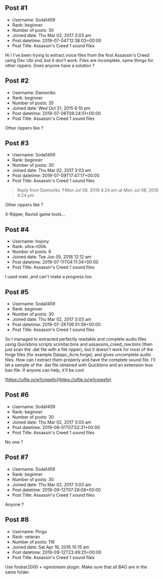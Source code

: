 ## Post #1
- Username: Soda1459
- Rank: beginner
- Number of posts: 30
- Joined date: Thu Mar 02, 2017 3:03 am
- Post datetime: 2019-07-04T12:38:03+00:00
- Post Title: Assassin's Creed 1 sound files

Hi !
I've been trying to extract voice files from the first Assassin's Creed using Dec Ubi snd, but it don't work. Files are incomplete, same things for other rippers. Does anyone have a solution ?
## Post #2
- Username: Damoclès
- Rank: beginner
- Number of posts: 35
- Joined date: Wed Oct 21, 2015 6:10 pm
- Post datetime: 2019-07-08T08:24:51+00:00
- Post Title: Assassin's Creed 1 sound files

Other rippers like ?
## Post #3
- Username: Soda1459
- Rank: beginner
- Number of posts: 30
- Joined date: Thu Mar 02, 2017 3:03 am
- Post datetime: 2019-07-09T17:47:17+00:00
- Post Title: Assassin's Creed 1 sound files

> Reply from Damoclès ↑Mon Jul 08, 2019 4:24 pm at Mon Jul 08, 2019 4:24 pm
>
> 
Other rippers like ?

X-Ripper, Ravioli game tools...
## Post #4
- Username: hojony
- Rank: ultra-n00b
- Number of posts: 6
- Joined date: Tue Jun 05, 2018 12:12 am
- Post datetime: 2019-07-11T04:11:34+00:00
- Post Title: Assassin's Creed 1 sound files

I used maki ,and can't make a progress too.
## Post #5
- Username: Soda1459
- Rank: beginner
- Number of posts: 30
- Joined date: Thu Mar 02, 2017 3:03 am
- Post datetime: 2019-07-28T06:51:39+00:00
- Post Title: Assassin's Creed 1 sound files

So I managed to extracted perfectly readable and complete audio files using Quickbms scripts scimitar.bms and assassins_creed_raw.bms (then just scan the .dat file with a file ripper), but it doesn't work for most of the forge files (for example Datapc_Acre.forge), and gives uncomplete audio files. How can I extract them properly and have the complete sound file. I'll let a sample of the .dat file obtained with Quickbms and an extension less bao file. If anyone can help, it'll be cool   

[https://ufile.io/w1cmpefp](https://ufile.io/w1cmpefp)
## Post #6
- Username: Soda1459
- Rank: beginner
- Number of posts: 30
- Joined date: Thu Mar 02, 2017 3:03 am
- Post datetime: 2019-08-01T07:52:31+00:00
- Post Title: Assassin's Creed 1 sound files

No one ?
## Post #7
- Username: Soda1459
- Rank: beginner
- Number of posts: 30
- Joined date: Thu Mar 02, 2017 3:03 am
- Post datetime: 2019-09-12T07:28:08+00:00
- Post Title: Assassin's Creed 1 sound files

Anyone ?
## Post #8
- Username: Pingu
- Rank: veteran
- Number of posts: 116
- Joined date: Sat Apr 16, 2016 10:15 am
- Post datetime: 2019-09-12T23:49:25+00:00
- Post Title: Assassin's Creed 1 sound files

Use foobar2000 + vgmstream plugin. Make sure that all BAO are in the same folder.
